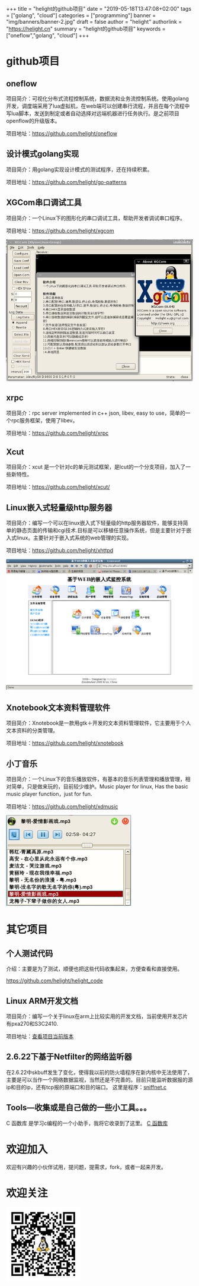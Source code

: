 +++
title = "helight的github项目"
date = "2019-05-18T13:47:08+02:00"
tags = ["golang", "cloud"]
categories = ["programming"]
banner = "img/banners/banner-2.jpg"
draft = false
author = "helight"
authorlink = "https://helight.cn"
summary = "helight的github项目"
keywords = ["oneflow","golang", "cloud"]
+++

# github项目
## oneflow
项目简介：可视化分布式流程控制系统，数据流和业务流控制系统。使用golang开发，调度端采用了lua虚拟机，在web端可以创建串行流程，并且在每个流程中写lua脚本，发送到制定或者自动选择对远端机器进行任务执行。是之前项目openflow的升级版本。

项目地址：https://github.com/helight/oneflow

## 设计模式golang实现
项目简介：用golang实现设计模式的测试程序，还在持续积累。

项目地址：https://github.com/helight/go-patterns

## XGCom串口调试工具
项目简介：一个Linux下的图形化的串口调试工具，帮助开发者调试串口程序。

项目地址：https://github.com/helight/xgcom

![](../201901imgs/xgcom.png)

## xrpc
项目简介：rpc server  implemented in c++ json, libev, easy to use，简单的一个rpc服务框架，使用了libev。

项目地址：https://github.com/helight/xrpc

## Xcut
项目简介：xcut 是一个针对c的单元测试框架，是lcut的一个分支项目，加入了一些新特性。

项目地址：https://github.com/helight/xcut/

## Linux嵌入式轻量级http服务器
项目简介：编写一个可以在linux嵌入式下轻量级的http服务器软件，能够支持简单的静态页面的传输和cgi技术.目标是可以移植任意操作系统，但是主要针对于嵌入式linux。主要针对于嵌入式系统的web管理的实现。

项目地址：https://github.com/helight/xhttpd

![](../201901imgs/xhttpd.png)

## Xnotebook文本资料管理软件
项目简介：Xnotebook是一款用gtk＋开发的文本资料管理软件，它主要用于个人文本资料的分类管理。

项目地址：https://github.com/helight/xnotebook

## 小丁音乐
项目简介：一个Linux下的音乐播放软件，有基本的音乐列表管理和播放管理，相对简单，只是做来玩的，目前较少维护。Music player for linux, Has the basic music player function，just for fun.

项目地址：https://github.com/helight/xdmusic

![](../201901imgs/xdmusic.png)

# 其它项目
## 个人测试代码
介绍：主要是为了测试，顺便也把这些代码收集起来，方便查看和直接使用。

https://github.com/helight/helight_code

## Linux ARM开发文档
项目简介：编写一个关于linux在arm上比较实用的开发文档，当前使用开发芯片有pxa270和S3C2410.

项目地址：[查看项目当前版本](http://helight.info/coding/arm-linux-compile.pdf)

## 2.6.22下基于Netfilter的网络监听器
在2.6.22中skbuff发生了变化，使得我以前的防火墙程序在新内核中无法使用了，主要是可以当作一个网络数据监视，当然还是不完善的。目前只能监听数据报的源ip和目的ip，还有tcp报的原端口和目的端口。 这里是程序：[sniffnet.c](http://helight.info/coding/sniffnet.c)

## Tools—收集或是自己做的一些小工具。。。
C 函数库
是学习c编程的一个小助手，我将它收录到了这里。
[C 函数库](http://helight.info/tools/clib/clib.html)

# 欢迎加入
欢迎有兴趣的小伙伴试用，提问题，提需求，fork，或者一起来开发。

# 欢迎关注
![](../201901imgs/qrcode_helight.jpg)